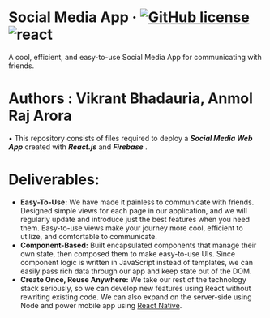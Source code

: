 # Social Media App &middot; [![GitHub license](https://img.shields.io/badge/license-MIT-blue.svg)](https://github.com/coding-minions/social-media-app/blob/master/LICENSE) ![react](https://img.shields.io/badge/Library-React-orange.svg)

A cool, efficient, and easy-to-use Social Media App for communicating with friends.

# Authors : Vikrant Bhadauria, Anmol Raj Arora
• This repository consists of files required to deploy a ___Social Media Web App___ created with ___React.js___ and ___Firebase___ .

# Deliverables: 
* **Easy-To-Use:** We have made it painless to communicate with friends. Designed simple views for each page in our application, and we will regularly update and introduce just the best features when you need them. Easy-to-use views make your journey more cool, efficient to utilize, and comfortable to communicate.
* **Component-Based:** Built encapsulated components that manage their own state, then composed them to make easy-to-use UIs. Since component logic is written in JavaScript instead of templates, we can easily pass rich data through our app and keep state out of the DOM.
* **Create Once, Reuse Anywhere:** We take our rest of the technology stack seriously, so we can develop new features using React without rewriting existing code. We can also expand on the server-side using Node and power mobile app using [React Native](https://reactnative.dev/).
